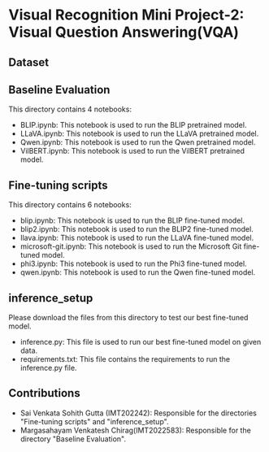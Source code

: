 # Visual Recognition Mini Project-2: Visual Question Answering(VQA)
## Dataset

## Baseline Evaluation
This directory contains 4 notebooks:
- BLIP.ipynb: This notebook is used to run the BLIP pretrained model.
- LLaVA.ipynb: This notebook is used to run the LLaVA pretrained model.
- Qwen.ipynb: This notebook is used to run the Qwen pretrained model.
- VilBERT.ipynb: This notebook is used to run the VilBERT pretrained model.

## Fine-tuning scripts
This directory contains 6 notebooks:
- blip.ipynb: This notebook is used to run the BLIP fine-tuned model.
- blip2.ipynb: This notebook is used to run the BLIP2 fine-tuned model.
- llava.ipynb: This notebook is used to run the LLaVA fine-tuned model.
- microsoft-git.ipynb: This notebook is used to run the Microsoft Git fine-tuned model.
- phi3.ipynb: This notebook is used to run the Phi3 fine-tuned model.
- qwen.ipynb: This notebook is used to run the Qwen fine-tuned model.

## inference_setup
Please download the files from this directory to test our best fine-tuned model.

- inference.py: This file is used to run our best fine-tuned model on given data.
- requirements.txt: This file contains the requirements to run the inference.py file.


## Contributions
- Sai Venkata Sohith Gutta (IMT202242): Responsible for the directories "Fine-tuning scripts" and "inference_setup".
- Margasahayam Venkatesh Chirag(IMT2022583): Responsible for the directory "Baseline Evaluation".
